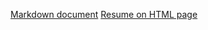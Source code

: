 [Markdown document](https://nadezhdalebed.github.io/rsschool-cv/cv)
[Resume on HTML page](https://nadezhdalebed.github.io/rsschool-cv/public/index.html)
